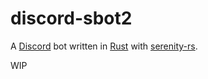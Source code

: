 # discord-sbot2

A [Discord](https://discordapp.com/) bot written in [Rust](https://www.rust-lang.org/) with [serenity-rs](https://github.com/zeyla/serenity).

WIP